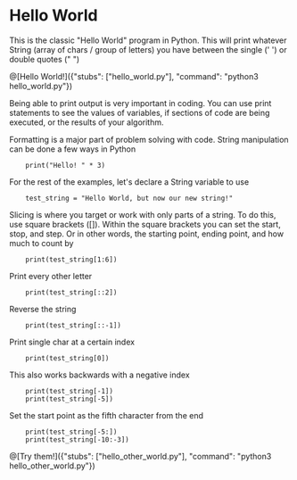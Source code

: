 


# Hello World


   This is the classic "Hello World" program in Python. This will 
   print whatever String (array of chars / group of letters) you have between the single (' ') or double quotes (" ")
        
@[Hello World!]({"stubs": ["hello_world.py"], "command": "python3 hello_world.py"})

   Being able to print output is very important in coding. You can use print statements to see the values of variables, if sections of code are being executed,
   or the results of your algorithm.

   Formatting is a major part of problem solving with code. String
   manipulation can be done a few ways in Python
        
        print("Hello! " * 3)
        
   For the rest of the examples, let's declare a String variable to use

        test_string = "Hello World, but now our new string!"

   Slicing is where you target or work with only parts of a string.
   To do this, use square brackets ([]). Within the square 
   brackets you can set the start, stop, and step. Or in other 
   words, the starting point, ending point, and how much to count by
        
        print(test_string[1:6])

   Print every other letter
        
        print(test_string[::2])

   Reverse the string
        
        print(test_string[::-1])

   Print single char at a certain index 
        
        print(test_string[0])

   This also works backwards with a negative index
        
        print(test_string[-1])
        print(test_string[-5])

   Set the start point as the fifth character from the end
        
        print(test_string[-5:])
        print(test_string[-10:-3])
        

@[Try them!]({"stubs": ["hello_other_world.py"], "command": "python3 hello_other_world.py"})


